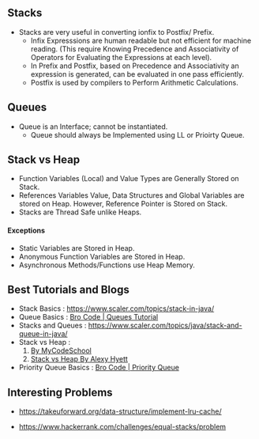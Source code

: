 <h2> Stacks </h2>

* Stacks are very useful in converting ionfix to Postfix/ Prefix.
    * Infix Expresssions are human readable but not efficient for machine reading. (This require Knowing Precedence and Associativity of Operators for Evaluating the Expressions at each level).
    * In Prefix and Postfix, based on Precedence and Associativity an expression is generated, can be evaluated in one pass efficiently.
    * Postfix is used by compilers to Perform Arithmetic Calculations.

<h2> Queues </h2>

* Queue is an Interface; cannot be instantiated. 
    * Queue should always be Implemented using LL or Prioirty Queue.

<h2> Stack vs Heap </h2>

* Function Variables (Local) and Value Types are Generally Stored on Stack.
* References Variables Value, Data Structures and Global Variables are stored on Heap. However, Reference Pointer is Stored on Stack.
* Stacks are Thread Safe unlike Heaps.

<h4> Exceptions </h4>

* Static Variables are Stored in Heap.
* Anonymous Function Variables are Stored in Heap.
* Asynchronous Methods/Functions use Heap Memory.

<h2> Best Tutorials and Blogs</h2>

* Stack Basics : https://www.scaler.com/topics/stack-in-java/
* Queue Basics : [Bro Code | Queues Tutorial](https://youtu.be/nqXaPZi99JI)
* Stacks and Queues : https://www.scaler.com/topics/java/stack-and-queue-in-java/
* Stack vs Heap : 
    1. [By MyCodeSchool](https://www.youtube.com/watch?v=_8-ht2AKyH4)
    2. [Stack vs Heap By Alexy Hyett](https://youtu.be/5OJRqkYbK-4)
* Priority Queue Basics : [Bro Code | Priority Queue](https://youtu.be/7z_HXFZqXqc)

<h2> Interesting Problems </h2>

 * https://takeuforward.org/data-structure/implement-lru-cache/

 * https://www.hackerrank.com/challenges/equal-stacks/problem 